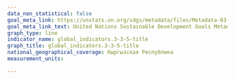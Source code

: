 ```yaml
---
data_non_statistical: false
goal_meta_link: https://unstats.un.org/sdgs/metadata/files/Metadata-03-03-05.pdf
goal_meta_link_text: United Nations Sustainable Development Goals Metadata (pdf 865kB)
graph_type: line
indicator_name: global_indicators.3-3-5-title
graph_title: global_indicators.3-3-5-title
national_geographical_coverage: Кыргызская Республика
measurement_units: 

---
```

